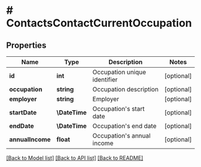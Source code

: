 # # ContactsContactCurrentOccupation

## Properties

Name | Type | Description | Notes
------------ | ------------- | ------------- | -------------
**id** | **int** | Occupation unique identifier | [optional]
**occupation** | **string** | Occupation description | [optional]
**employer** | **string** | Employer | [optional]
**startDate** | **\DateTime** | Occupation&#39;s start date | [optional]
**endDate** | **\DateTime** | Occupation&#39;s end date | [optional]
**annualIncome** | **float** | Occupation&#39;s annual income | [optional]

[[Back to Model list]](../../README.md#models) [[Back to API list]](../../README.md#endpoints) [[Back to README]](../../README.md)
